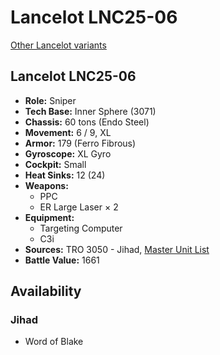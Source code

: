 # Lancelot LNC25-06

[Other Lancelot variants](../lancelot.md)

## Lancelot LNC25-06
- **Role:** Sniper
- **Tech Base:** Inner Sphere (3071)
- **Chassis:** 60 tons (Endo Steel)
- **Movement:** 6 / 9, XL
- **Armor:** 179 (Ferro Fibrous)
- **Gyroscope:** XL Gyro
- **Cockpit:** Small
- **Heat Sinks:** 12 (24)
- **Weapons:**
  - PPC
  - ER Large Laser × 2
- **Equipment:**
  - Targeting Computer
  - C3i
- **Sources:** TRO 3050 - Jihad, [Master Unit List](http://masterunitlist.info/Unit/Details/1859/lancelot-lnc25-06)
- **Battle Value:** 1661

## Availability

### Jihad
- Word of Blake

